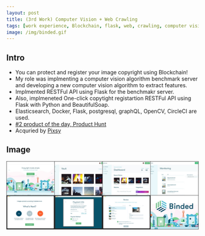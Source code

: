 ```yaml
---
layout: post
title: (3rd Work) Computer Vision + Web Crawling
tags: [work experience, Blockchain, flask, web, crawling, computer vision, python]
image: /img/binded.gif
---
```


## Intro
* You can protect and register your image copyright using Blockchain!
* My role was implmenting a computer vision algorithm benchmark server and developing a new computer vision algorithm to extract features.
* Implmented RESTFul API using Flask for the benchmakr server.
* Also, implmeneted One-click copytight registartion RESTFul API using Flask with Python and BeautifulSoap.
* Elasticsearch, Docker, Flask, postgresql, graphQL, OpenCV, CircleCI are used.
* [#2 product of the day, Product Hunt](https://www.producthunt.com/posts/binded-one-click-copyright)
* Acquried by [Pixsy](https://www.pixsy.com/)

## Image
<img src="/img/binded-tile.jpg"  title="Database Schema" alt="Database Schema" />
